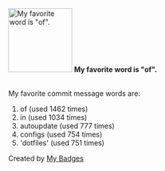 <img src="https://my-badges.github.io/my-badges/favorite-word.png" alt="My favorite word is &quot;of&quot;." title="My favorite word is &quot;of&quot;." width="128">
<strong>My favorite word is &quot;of&quot;.</strong>
<br><br>

My favorite commit message words are:

1. of (used 1462 times)
2. in (used 1034 times)
3. autoupdate (used 777 times)
4. configs (used 754 times)
5. 'dotfiles' (used 751 times)


Created by <a href="https://github.com/my-badges/my-badges">My Badges</a>